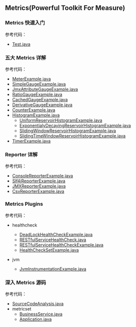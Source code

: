 ## Metrics(Powerful Toolkit For Measure)

### Metrics 快速入门

参考代码：

- [Test.java](metric%2FTest.java)

### 五大 Metrics 详解

参考代码：

- [MeterExample.java](metric%2FMeterExample.java)
- [SimpleGaugeExample.java](metric%2FSimpleGaugeExample.java)
- [JmxAttributeGaugeExample.java](metric%2FJmxAttributeGaugeExample.java)
- [RatioGaugeExample.java](metric%2FRatioGaugeExample.java)
- [CachedGaugeExample.java](metric%2FCachedGaugeExample.java)
- [DerivativeGaugeExample.java](metric%2FDerivativeGaugeExample.java)
- [CounterExample.java](metric%2FCounterExample.java)
- [HistogramExample.java](metric%2FHistogramExample.java)
    - [UniformReservoirHistogramExample.java](metric%2FUniformReservoirHistogramExample.java)
    - [ExponentialyDecayingReservoirHistogramExample.java](metric%2FExponentialyDecayingReservoirHistogramExample.java)
    - [SlidingWindowReservoirHistogramExample.java](metric%2FSlidingWindowReservoirHistogramExample.java)
    - [SlidingTimeWindowReservoirHistogramExample.java](metric%2FSlidingTimeWindowReservoirHistogramExample.java)
- [TimerExample.java](metric%2FTimerExample.java)

### Reporter 详解

参考代码：

- [ConsoleReporterExample.java](report%2FConsoleReporterExample.java)
- [Slf4jReporterExample.java](report%2FSlf4jReporterExample.java)
- [JMXReporterExample.java](report%2FJMXReporterExample.java)
- [CsvReporterExample.java](report%2FCsvReporterExample.java)

### Metrics Plugins

参考代码：

- healthcheck
    - [DeadLockHealthCheckExample.java](healthcheck%2FDeadLockHealthCheckExample.java)
    - [RESTfulServiceHealthCheck.java](healthcheck%2FRESTfulServiceHealthCheck.java)
    - [RESTfulServiceHealthCheckExample.java](healthcheck%2FRESTfulServiceHealthCheckExample.java)
    - [HealthCheckSetExample.java](healthcheck%2FHealthCheckSetExample.java)

- jvm
    - [JvmInstrumentationExample.java](jvm%2FJvmInstrumentationExample.java)

### 深入 Metrics 源码

参考代码：

- [SourceCodeAnalysis.java](SourceCodeAnalysis.java)
- metricset
    - [BusinessService.java](metricset%2FBusinessService.java)
    - [Application.java](metricset%2FApplication.java)






